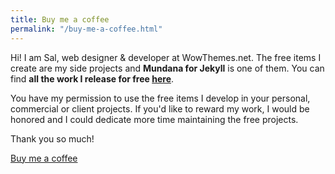 ```yaml
---
title: Buy me a coffee
permalink: "/buy-me-a-coffee.html"
---
```


Hi! I am Sal, web designer & developer at WowThemes.net. The free items I create are my side projects and **Mundana for Jekyll** is one of them. You can find **all the work I release for free [here](https://www.wowthemes.net/category/free-themes-templates/)**.

You have my permission to use the free items I develop in your personal, commercial or client projects. If you'd like to reward my work, I would be honored and I could dedicate more time maintaining the free projects.

Thank you so much!

<a class="btn btn-danger" href="https://www.wowthemes.net/donate/">Buy me a coffee</a>
